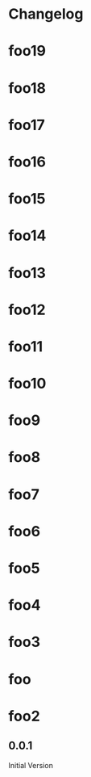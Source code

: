 # Changelog

<!-- <START NEW CHANGELOG ENTRY> -->
# foo19
# foo18
# foo17
# foo16
# foo15
# foo14
# foo13
# foo12
# foo11
# foo10
# foo9
# foo8
# foo7
# foo6
# foo5
# foo4
# foo3
# foo
# foo2
## 0.0.1

Initial Version

<!-- <END NEW CHANGELOG ENTRY> -->
